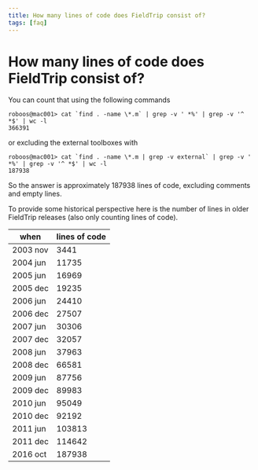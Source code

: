 ```yaml
---
title: How many lines of code does FieldTrip consist of?
tags: [faq]
---
```


# How many lines of code does FieldTrip consist of?

You can count that using the following commands

    roboos@mac001> cat `find . -name \*.m` | grep -v ' *%' | grep -v '^ *$' | wc -l
    366391

or excluding the external toolboxes with

    roboos@mac001> cat `find . -name \*.m | grep -v external` | grep -v ' *%' | grep -v '^ *$' | wc -l
    187938

So the answer is approximately 187938 lines of code, excluding comments and empty lines.

To provide some historical perspective here is the number of lines in older FieldTrip releases (also only counting lines of code).

 | when     | lines of code |
 | ----     | ------------- |
 | 2003 nov | 3441          |
 | 2004 jun | 11735         |
 | 2005 jun | 16969         |
 | 2005 dec | 19235         |
 | 2006 jun | 24410         |
 | 2006 dec | 27507         |
 | 2007 jun | 30306         |
 | 2007 dec | 32057         |
 | 2008 jun | 37963         |
 | 2008 dec | 66581         |
 | 2009 jun | 87756         |
 | 2009 dec | 89983         |
 | 2010 jun | 95049         |
 | 2010 dec | 92192         |
 | 2011 jun | 103813        |
 | 2011 dec | 114642        |
 | 2016 oct | 187938        |
